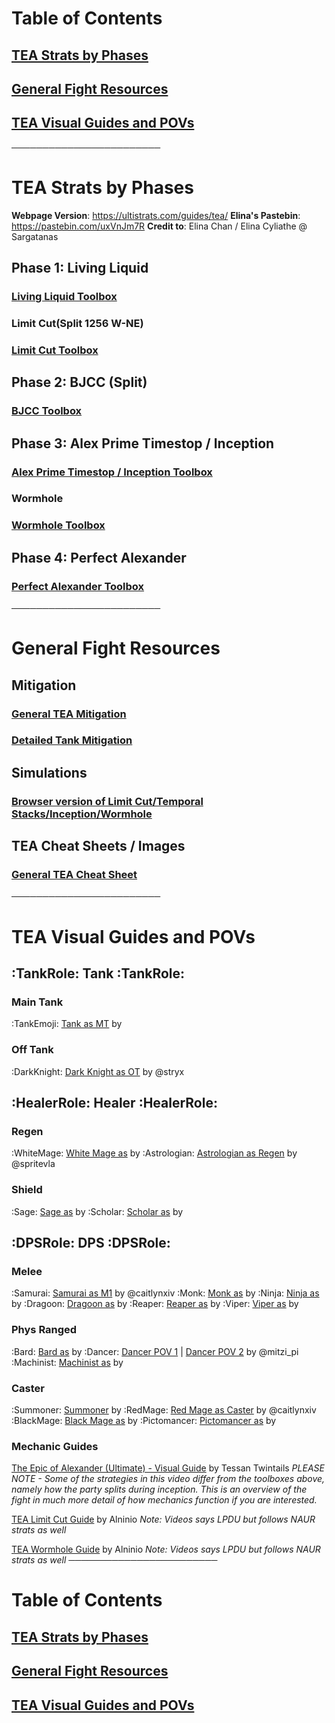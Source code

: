 # __Table of Contents__
## [TEA Strats by Phases](https://discord.com/channels/1172230157776466050/1249057839205585017/1249064689959440556)
## [General Fight Resources](https://discord.com/channels/1172230157776466050/1249057839205585017/1249064716962238525)
## [TEA Visual Guides and POVs](https://discord.com/channels/1172230157776466050/1249057839205585017/1249064843672293498)
──────────────────────── 
# __TEA Strats by Phases__
**Webpage Version**: https://ultistrats.com/guides/tea/
**Elina's Pastebin**: https://pastebin.com/uxVnJm7R
**Credit to**: Elina Chan / Elina Cyliathe @ Sargatanas
## Phase 1: Living Liquid
### [Living Liquid Toolbox](https://ff14.toolboxgaming.space/?id=725383877116761&preview=1)
### Limit Cut(Split 1256 W-NE)
### [Limit Cut Toolbox](https://ff14.toolboxgaming.space/?id=803293127441961&preview=1)
## Phase 2: BJCC (Split)
### [BJCC  Toolbox](https://ff14.toolboxgaming.space/?id=492297437831961&preview=1)
## Phase 3: Alex Prime Timestop / Inception
### [Alex Prime Timestop / Inception Toolbox](https://ff14.toolboxgaming.space/?id=860745463802461&preview=1)
### __Wormhole__
### [Wormhole Toolbox](https://ff14.toolboxgaming.space/?id=537197026169861&preview=1)
## Phase 4: Perfect Alexander
### [Perfect Alexander Toolbox](https://ff14.toolboxgaming.space/?id=170875560147661&preview=1)
────────────────────────
# __General Fight Resources__
## Mitigation
### [General TEA Mitigation](https://docs.google.com/spreadsheets/d/1A58RflNeNq9mesuvSEcQzIvQ3MwOGyvPRi5khNACrc8/edit#gid=1511755464)
### [Detailed Tank Mitigation](https://docs.google.com/spreadsheets/d/1zB5NpvIR0J5uAybtYkqAn_gglnmYcSCo0b0mgSZagUg/edit#gid=917445177)
## Simulations
### [Browser version of Limit Cut/Temporal Stacks/Inception/Wormhole](https://dangermomentum.itch.io/1256-sim)
## TEA Cheat Sheets / Images
### [General TEA Cheat Sheet](https://raw.githubusercontent.com/naurffxiv/assets/main/Toolbox%20Resources/TEA/TeaCheatSheet.png)
────────────────────────
# __TEA Visual Guides and POVs__
## :TankRole:    **Tank**    :TankRole: 
### Main Tank
:TankEmoji: [Tank as MT](<>) by
### Off Tank
:DarkKnight: [Dark Knight as OT](<https://youtu.be/MqZm9fJoN3g?si=OFl2fToy6CEqtQVT>) by @stryx 
## :HealerRole:    **Healer**    :HealerRole: 
### Regen
:WhiteMage: [White Mage as](<>) by 
:Astrologian: [Astrologian as Regen](<https://www.twitch.tv/videos/2152664007>) by @spritevla 
### Shield
:Sage: [Sage as](<>) by 
:Scholar: [Scholar as](<>) by 
## :DPSRole:    **DPS**    :DPSRole: 
###  Melee
:Samurai: [Samurai as M1](<https://youtu.be/0KvzHLxjbcM?si=Eq_nzDTUt-9oHcA2>) by @caitlynxiv 
:Monk: [Monk as](<>) by 
:Ninja: [Ninja as](<>) by 
:Dragoon: [Dragoon as](<>) by 
:Reaper: [Reaper as](<>) by 
:Viper: [Viper as](<>) by 
### Phys Ranged
:Bard: [Bard as](<>) by
:Dancer: [Dancer POV 1](<https://youtu.be/DCWOrt1FGoQ?si=upghfn4cohPTaoYT>) | [Dancer POV 2](<https://youtu.be/VuSEDC1Yin8?si=o3GQNrQwAQ58KESU>) by @mitzi_pi 
:Machinist: [Machinist as](<>) by 
### Caster
:Summoner: [Summoner](<>) by
:RedMage: [Red Mage as Caster](<https://www.youtube.com/watch?v=aYaeAfDiT0E>) by @caitlynxiv 
:BlackMage: [Black Mage as](<>) by
:Pictomancer: [Pictomancer as](<>) by
### Mechanic Guides
[The Epic of Alexander (Ultimate) - Visual Guide](https://youtu.be/uVtZ8-XoOZ0?si=OAaFRtS0Ll6mT6ex) by Tessan Twintails
_PLEASE NOTE - Some of the strategies in this video differ from the toolboxes above, namely how the party splits during inception. This is an overview of the fight in much more detail of how mechanics function if you are interested._

[TEA Limit Cut Guide](https://youtu.be/r3PODekimO0?si=5b0o7-jKCHEgSDqV) by Alninio
_Note: Videos says LPDU but follows NAUR strats as well_

[TEA Wormhole Guide](https://youtu.be/yAstTj6LMdA?si=6MdGAuyFjFjLHTXB) by Alninio
_Note: Videos says LPDU but follows NAUR strats as well_
────────────────────────
# __Table of Contents__
## [TEA Strats by Phases](https://discord.com/channels/1172230157776466050/1249057839205585017/1249064689959440556)
## [General Fight Resources](https://discord.com/channels/1172230157776466050/1249057839205585017/1249064716962238525)
## [TEA Visual Guides and POVs](https://discord.com/channels/1172230157776466050/1249057839205585017/1249064843672293498)
